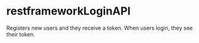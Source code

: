 # restframeworkLoginAPI
Registers new users and they receive a token.
When users login, they see their token.
